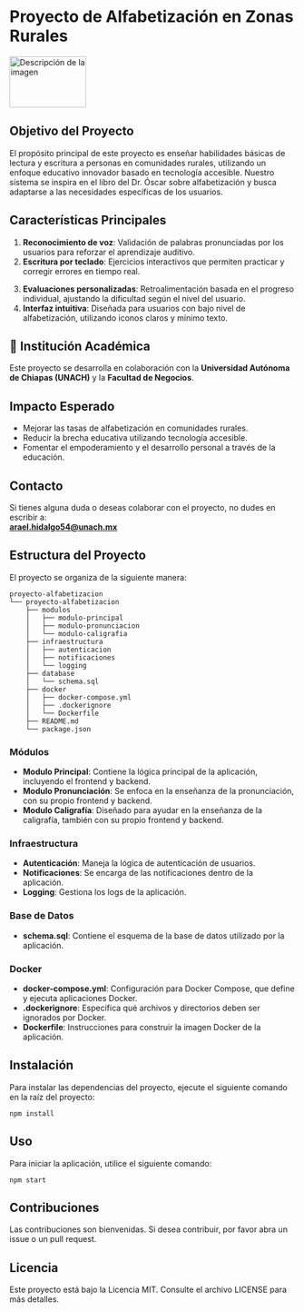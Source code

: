 # Proyecto de Alfabetización en Zonas Rurales  
<img src="https://upload.wikimedia.org/wikipedia/commons/3/33/Escudo_unach.png" alt="Descripción de la imagen" width="135" height="90">

## Objetivo del Proyecto
El propósito principal de este proyecto es enseñar habilidades básicas de lectura y escritura a personas en comunidades rurales, utilizando un enfoque educativo innovador basado en tecnología accesible. Nuestro sistema se inspira en el libro del Dr. Óscar sobre alfabetización y busca adaptarse a las necesidades específicas de los usuarios.

## Características Principales
1. **Reconocimiento de voz**: Validación de palabras pronunciadas por los usuarios para reforzar el aprendizaje auditivo.
2. **Escritura por teclado**: Ejercicios interactivos que permiten practicar y corregir errores en tiempo real.
<!--3. **Modo offline**: Uso sin conexión a internet para garantizar la accesibilidad en áreas con recursos tecnológicos limitados.-->
3. **Evaluaciones personalizadas**: Retroalimentación basada en el progreso individual, ajustando la dificultad según el nivel del usuario.
4. **Interfaz intuitiva**: Diseñada para usuarios con bajo nivel de alfabetización, utilizando iconos claros y mínimo texto.
<!--
## 📂 Estructura del Repositorio
- **`/docs`**: Documentación del proyecto, incluyendo requisitos del sistema y diseño de la interfaz.
- **`/src`**: Código fuente del programa.
- **`/assets`**: Imágenes, íconos y recursos multimedia.
- **`/tests`**: Scripts y pruebas automatizadas para validar las funcionalidades.
-->
## 🏫 Institución Académica
Este proyecto se desarrolla en colaboración con la **Universidad Autónoma de Chiapas (UNACH)** y la **Facultad de Negocios**.

## Impacto Esperado
- Mejorar las tasas de alfabetización en comunidades rurales.
- Reducir la brecha educativa utilizando tecnología accesible.
- Fomentar el empoderamiento y el desarrollo personal a través de la educación.
<!--
## 🛠️ Tecnologías Utilizadas
- **Swift**: Para el desarrollo de la aplicación móvil.
- **Google Speech-to-Text API**: Reconocimiento de voz.
- **PostgreSQL**: Base de datos para almacenar el progreso de los usuarios.
-->
<!--## 👩‍💻 Colaboradores
- **[Tu Nombre]** - Coordinador del Proyecto  
- **Otros Colaboradores** - Listar nombres y roles (opcional).
-->
## Contacto
Si tienes alguna duda o deseas colaborar con el proyecto, no dudes en escribir a:  
**arael.hidalgo54@unach.mx**
## Estructura del Proyecto

El proyecto se organiza de la siguiente manera:

```
proyecto-alfabetizacion
└── proyecto-alfabetizacion
    ├── modulos
    │   ├── modulo-principal
    │   ├── modulo-pronunciacion
    │   └── modulo-caligrafia
    ├── infraestructura
    │   ├── autenticacion
    │   ├── notificaciones
    │   └── logging
    ├── database
    │   └── schema.sql
    ├── docker
    │   ├── docker-compose.yml
    │   ├── .dockerignore
    │   └── Dockerfile
    ├── README.md
    └── package.json
```

### Módulos

- **Modulo Principal**: Contiene la lógica principal de la aplicación, incluyendo el frontend y backend.
- **Modulo Pronunciación**: Se enfoca en la enseñanza de la pronunciación, con su propio frontend y backend.
- **Modulo Caligrafía**: Diseñado para ayudar en la enseñanza de la caligrafía, también con su propio frontend y backend.

### Infraestructura

- **Autenticación**: Maneja la lógica de autenticación de usuarios.
- **Notificaciones**: Se encarga de las notificaciones dentro de la aplicación.
- **Logging**: Gestiona los logs de la aplicación.

### Base de Datos

- **schema.sql**: Contiene el esquema de la base de datos utilizado por la aplicación.

### Docker

- **docker-compose.yml**: Configuración para Docker Compose, que define y ejecuta aplicaciones Docker.
- **.dockerignore**: Especifica qué archivos y directorios deben ser ignorados por Docker.
- **Dockerfile**: Instrucciones para construir la imagen Docker de la aplicación.

## Instalación

Para instalar las dependencias del proyecto, ejecute el siguiente comando en la raíz del proyecto:

```
npm install
```

## Uso

Para iniciar la aplicación, utilice el siguiente comando:

```
npm start
```

## Contribuciones

Las contribuciones son bienvenidas. Si desea contribuir, por favor abra un issue o un pull request.

## Licencia

Este proyecto está bajo la Licencia MIT. Consulte el archivo LICENSE para más detalles.